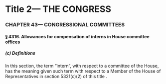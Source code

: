 
# Title 2— THE CONGRESS
### CHAPTER 43— CONGRESSIONAL COMMITTEES
#### § 4316. Allowances for compensation of interns in House committee offices
##### (c) Definitions

In this section, the term “intern”, with respect to a committee of the House, has the meaning given such term with respect to a Member of the House of Representatives in section 5321(c)(2) of this title .
